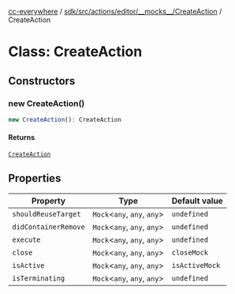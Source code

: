 [cc-everywhere](../../../../../../../index.md) / [sdk/src/actions/editor/\_\_mocks\_\_/CreateAction](../index.md) / CreateAction

# Class: CreateAction

## Constructors

### new CreateAction()

```ts
new CreateAction(): CreateAction
```

#### Returns

[`CreateAction`](CreateAction.md)

## Properties

| Property | Type | Default value |
| ------ | ------ | ------ |
| `shouldReuseTarget` | `Mock`<`any`, `any`, `any`\> | `undefined` |
| `didContainerRemove` | `Mock`<`any`, `any`, `any`\> | `undefined` |
| `execute` | `Mock`<`any`, `any`, `any`\> | `undefined` |
| `close` | `Mock`<`any`, `any`, `any`\> | `closeMock` |
| `isActive` | `Mock`<`any`, `any`, `any`\> | `isActiveMock` |
| `isTerminating` | `Mock`<`any`, `any`, `any`\> | `undefined` |
